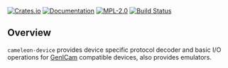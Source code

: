 [![Crates.io][crates-badge]][crates-url]
[![Documentation][docs-badge]][docs-url]
[![MPL-2.0][mpl-badge]][mpl-url]
[![Build Status][actions-badge]][actions-url]

[crates-badge]: https://img.shields.io/crates/v/cameleon-device.svg
[crates-url]: https://crates.io/crates/cameleon-device
[docs-badge]: https://docs.rs/cameleon-device/badge.svg
[docs-url]: https://docs.rs/cameleon-device
[mpl-badge]: https://img.shields.io/badge/License-MPL%202.0-brightgreen.svg
[mpl-url]: https://github.com/cameleon-rs/cameleon/blob/main/LICENSE
[actions-badge]: https://github.com/cameleon-rs/cameleon/workflows/CI/badge.svg
[actions-url]: https://github.com/cameleon-rs/cameleon/actions/workflows/ci.yml

## Overview
`cameleon-device` provides device specific protocol decoder and basic I/O operations for [GenICam](https://www.emva.org/standards-technology/genicam/) compatible devices, also provides emulators.
